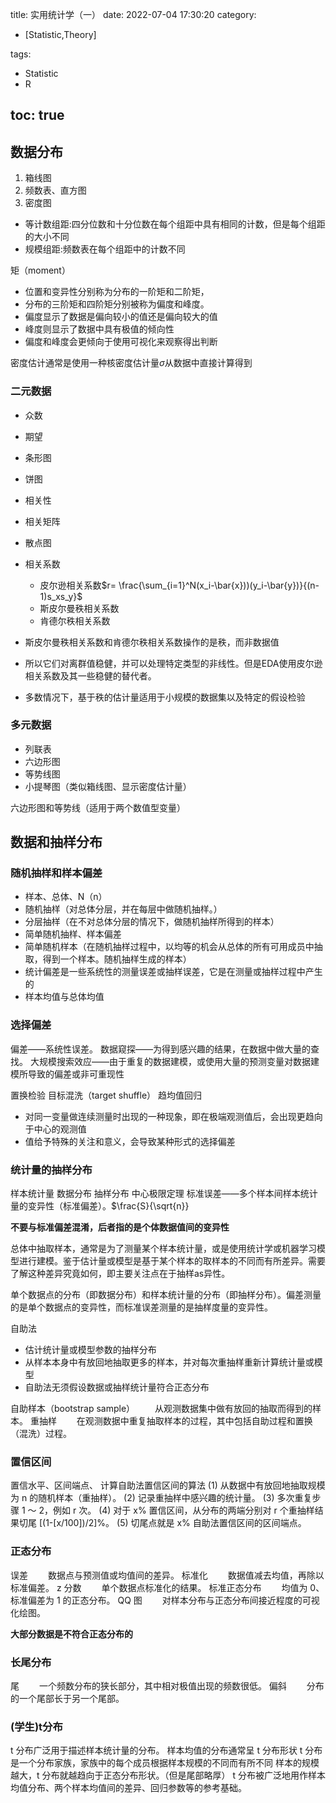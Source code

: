 title: 实用统计学（一）
date: 2022-07-04 17:30:20
category:
- [Statistic,Theory]

tags: 
- Statistic
- R

toc: true
---
## 数据分布
1. 箱线图
1. 频数表、直方图
1. 密度图

- 等计数组距:四分位数和十分位数在每个组距中具有相同的计数，但是每个组距的大小不同
- 规模组距:频数表在每个组距中的计数不同
<!--more-->
矩（moment）
  - 位置和变异性分别称为分布的一阶矩和二阶矩，
  - 分布的三阶矩和四阶矩分别被称为偏度和峰度。
  - 偏度显示了数据是偏向较小的值还是偏向较大的值
  - 峰度则显示了数据中具有极值的倾向性
  - 偏度和峰度会更倾向于使用可视化来观察得出判断
  
密度估计通常是使用一种核密度估计量$\sigma$从数据中直接计算得到


### 二元数据
- 众数
- 期望
- 条形图
- 饼图
- 相关性
- 相关矩阵
- 散点图
- 相关系数
  - 皮尔逊相关系数$r= \frac{\sum_{i=1}^N(x_i-\bar{x}))(y_i-\bar{y})}{(n-1)s_xs_y}$
  - 斯皮尔曼秩相关系数 
  - 肯德尔秩相关系数
  
- 斯皮尔曼秩相关系数和肯德尔秩相关系数操作的是秩，而非数据值
- 所以它们对离群值稳健，并可以处理特定类型的非线性。但是EDA使用皮尔逊相关系数及其一些稳健的替代者。
- 多数情况下，基于秩的估计量适用于小规模的数据集以及特定的假设检验
  
### 多元数据
- 列联表
- 六边形图
- 等势线图
- 小提琴图（类似箱线图、显示密度估计量）

六边形图和等势线（适用于两个数值型变量）



## 数据和抽样分布

### 随机抽样和样本偏差
- 样本、总体、N（n）
- 随机抽样（对总体分层，并在每层中做随机抽样。）
- 分层抽样（在不对总体分层的情况下，做随机抽样所得到的样本）
- 简单随机抽样、样本偏差
- 简单随机样本（在随机抽样过程中，以均等的机会从总体的所有可用成员中抽取，得到一个样本。随机抽样生成的样本）
- 统计偏差是一些系统性的测量误差或抽样误差，它是在测量或抽样过程中产生的
- 样本均值与总体均值

### 选择偏差
偏差——系统性误差。
数据窥探——为得到感兴趣的结果，在数据中做大量的查找。
大规模搜索效应——由于重复的数据建模，或使用大量的预测变量对数据建模所导致的偏差或非可重现性

置换检验
目标混洗（target shuffle）
趋均值回归
  - 对同一变量做连续测量时出现的一种现象，即在极端观测值后，会出现更趋向于中心的观测值
  - 值给予特殊的关注和意义，会导致某种形式的选择偏差
  
### 统计量的抽样分布
样本统计量
数据分布
抽样分布
中心极限定理
标准误差——多个样本间样本统计量的变异性（标准偏差）。$\frac{S}{\sqrt{n}}

__不要与标准偏差混淆，后者指的是个体数据值间的变异性__

总体中抽取样本，通常是为了测量某个样本统计量，或是使用统计学或机器学习模型进行建模。鉴于估计量或模型是基于某个样本的取样本的不同而有所差异。需要了解这种差异究竟如何，即主要关注点在于抽样as异性。

单个数据点的分布（即数据分布）和样本统计量的分布（即抽样分布）。偏差测量的是单个数据点的变异性，而标准误差测量的是抽样度量的变异性。

自助法
  - 估计统计量或模型参数的抽样分布
  - 从样本本身中有放回地抽取更多的样本，并对每次重抽样重新计算统计量或模型
  - 自助法无须假设数据或抽样统计量符合正态分布

自助样本（bootstrap sample）
　　从观测数据集中做有放回的抽取而得到的样本。
重抽样
　　在观测数据中重复抽取样本的过程，其中包括自助过程和置换（混洗）过程。


### 置信区间
置信水平、区间端点、
计算自助法置信区间的算法
(1) 从数据中有放回地抽取规模为 n 的随机样本（重抽样）。
(2) 记录重抽样中感兴趣的统计量。
(3) 多次重复步骤 1 ～ 2，例如 r 次。
(4) 对于 x% 置信区间，从分布的两端分别对 r 个重抽样结果切尾 [(1-[x/100])/2]%。
(5) 切尾点就是 x% 自助法置信区间的区间端点。


### 正态分布
误差
　　数据点与预测值或均值间的差异。
标准化
　　数据值减去均值，再除以标准偏差。
z 分数
　　单个数据点标准化的结果。
标准正态分布
　　均值为 0、标准偏差为 1 的正态分布。
QQ 图
　　对样本分布与正态分布间接近程度的可视化绘图。

__大部分数据是不符合正态分布的__

### 长尾分布
尾
　　一个频数分布的狭长部分，其中相对极值出现的频数很低。
偏斜
　　分布的一个尾部长于另一个尾部。


### (学生)t分布
t 分布广泛用于描述样本统计量的分布。
样本均值的分布通常呈 t 分布形状
t 分布是一个分布家族，家族中的每个成员根据样本规模的不同而有所不同
样本的规模越大，t 分布就越趋向于正态分布形状。（但是尾部略厚）
t 分布被广泛地用作样本均值分布、两个样本均值间的差异、回归参数等的参考基础。




